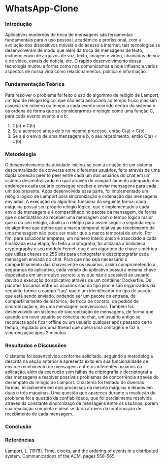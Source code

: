# WhatsApp-Clone

### Introdução

Aplicativos modernos de troca de mensagens são ferramentas fundamentais para o uso pessoal, acadêmico e profissional, com a evolução dos dispositivos móveis e do acesso à internet, tais tecnologias se desenvolveram de modo que além da troca de mensagens de texto, incluem: envio de arquivos de voz, texto, imagem e vídeo, chamadas de voz e de vídeo, canais de notícia, etc. O rápido desenvolvimento dessa tecnologia mudou a forma como nos comunicamos e hoje influencia vários aspectos de nossa vida como relacionamentos, política e informação.

### Fundamentação Teórica

Para resolver o problema foi feito o uso do algoritmo de relógio de Lamport, um tipo de relógio lógico, que não está associado ao tempo físico mas sim associa um número ou tempo a cada evento ocorrido dentro do sistema e os ordena de forma que se considerarmos o relógio como uma função C, para cada evento evento a e b:
1. C(a) ≠ C(b)
2. Se a acontece antes de b no mesmo processo, então C(a) < C(b).
3. Se a é o envio de uma mensagem e b, o seu recebimento, então C(a) < C(b).

### Metodologia

O desenvolvimento da atividade iniciou-se com a criação de um sistema descentralizado de conversa entre diferentes usuários, feito através de uma dupla conexão peer to peer entre cada um dos usuários do chat,em um sistema descentralizado no qual através do compartilamento adequado dos endereços cada usuário consegue receber e enviar mensagens para cada um dos presente. Após desenvolvida essa parte, foi implementado um relógio lógico de Lamport para sincronização e ordenação das mensagens enviadas. A execução do algoritmo funciona da seguinte forma: cada máquina possui seu próprio relógio lógico, que é implementado a cada envio de mensagem e é compartilhado no pacote da mensagem, de forma que o destinatário ao receber uma mensagem com o tempo lógico maior que o do seu relógio, atualiza o relógio para assim seguir a segunda regra do algoritmo que define que a marca temporal relativa ao recebimento de uma mensagem não pode ser maior que a marca temporal do envio. Por fim, para solucionar empates, um número inteiro único é associado a cada 
Finalizada essa etapa, foi feita a criptografia, foi utilizada a biblioteca cryptography e seu módulo Fernet, que é um algoritmo de chave simétrica que utiliza chaves de 256 bits para criptografar e descriptografar cada mensagem enviada no chat. Para que não seja necessário o compartilhamento das chaves entre os usuários, assim comprometendo a segurança do aplicativo, cada versão do aplicativo possui a mesma chave depositada em um arquivo secreto .env que não é acessível ao usuário devido a execução do aplicativo através de um contâiner Dockerfile. Os pacotes trocados entre os usuários são do tipo json e são organizados da seguinte forma: o campo "tag" que é um identificador do tipo de pacote que está sendo enviado, podendo ser um pacote de entrada, de compartilhamento de histórico, de troca de contato, de pedido de sincronização e, de uma mensagem convencional.
Também foi desenvolvido um sistema de sincronização de mensagens, de forma que quando um novo usuário se conecta no chat, um usuário antigo se reconecta após ficar offline ou um usuário qualquer após passado certo tempo, regulado por uma thread que opera uma contagem e faz a sincronização após 3 minutos

### Resultados e Discussões

O sistema foi desenvolvido conforme solicitado, seguindo a metodologia descrita na seção anterior e apresenta êxito em sua funcionalidade de envio e recebimento de mensagens entre os diferentes usuários da aplicação, além da execução sem falhas da criptografia e decriptografia das mensagens e resolver possíveis problemas de concorrência através do desempate do relógio de Lamport. O sistema foi testado de diversas formas, inicialmente em dois processos na mesma máquina e depois em duas e três máquinas. Uma questão que apareceu durante a resolução do problema foi a questão da confiabilidade, que foi parcialmente resolvida através da constante sincronizaçõ de mensagens entre os usuários, porém sua resolução completa e ideal se daria através da confirmação de recebimento de cada mensagem.

### Conclusão

### Referências

Lamport, L. (1978). Time, clocks, and the ordering of events in a distributed system. Communications of the ACM, pages 558–565.
